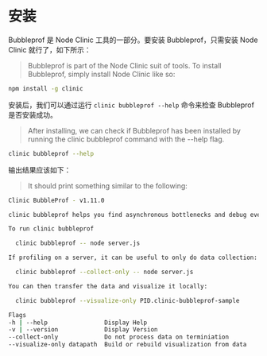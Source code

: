 # 安装

Bubbleprof 是 Node Clinic 工具的一部分。要安装 Bubbleprof，只需安装 Node Clinic 就行了，如下所示：
> Bubbleprof is part of the Node Clinic suit of tools. To install Bubbleprof, simply install Node Clinic like so:

```bash
npm install -g clinic
```

安装后，我们可以通过运行 `clinic bubbleprof --help` 命令来检查 Bubbleprof 是否安装成功。
> After installing, we can check if Bubbleprof has been installed by running the clinic bubbleprof command with the --help flag.

```bash
clinic bubbleprof --help
```

输出结果应该如下：
> It should print something similar to the following:

```bash
Clinic BubbleProf - v1.11.0

clinic bubbleprof helps you find asynchronous bottlenecks and debug event loop blocking.

To run clinic bubbleprof

  clinic bubbleprof -- node server.js

If profiling on a server, it can be useful to only do data collection:

  clinic bubbleprof --collect-only -- node server.js

You can then transfer the data and visualize it locally:

  clinic bubbleprof --visualize-only PID.clinic-bubbleprof-sample

Flags
-h | --help                Display Help
-v | --version             Display Version
--collect-only             Do not process data on terminiation
--visualize-only datapath  Build or rebuild visualization from data
```
